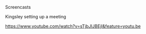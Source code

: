 Screencasts 

Kingsley setting up a meeting

https://www.youtube.com/watch?v=sTjbJIJBEjI&feature=youtu.be

